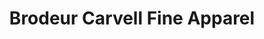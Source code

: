 ---
title: "Brodeur Carvell Fine Apparel"
url: /fort-myers/brodeur-carvell-fine-apparel/
shop: clothes
---
